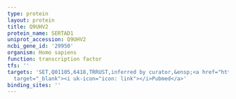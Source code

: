 ```yaml
---
type: protein
layout: protein
title: Q9UHV2
protein_name: SERTAD1
uniprot_accession: Q9UHV2
ncbi_gene_id: '29950'
organism: Homo sapiens
function: transcription factor
tfs: ''
targets: 'SET,Q01105,6418,TRRUST,inferred by curator,&ensp;<a href="https://www.ncbi.nlm.nih.gov/pubmed/?term=20570897%5Buid%5D"
  target="_blank"><i uk-icon="icon: link"></i>Pubmed</a>'
binding_sites: ''
---
```

